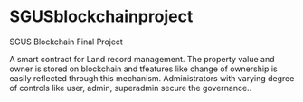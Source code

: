 # SGUSblockchainproject
SGUS Blockchain Final Project

A smart contract for Land record management. The property value and owner is stored on blockchain and tfeatures like change of ownership is easily reflected through this mechanism. Administrators with varying degree of controls like user, admin, superadmin secure the governance..